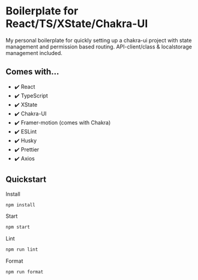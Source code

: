 # Boilerplate for React/TS/XState/Chakra-UI

My personal boilerplate for quickly setting up a chakra-ui project with state management and permission based routing. API-client/class & localstorage management included.

## Comes with...

- ✔️ React
- ✔️ TypeScript
- ✔️ XState
- ✔️ Chakra-UI
- ✔️ Framer-motion (comes with Chakra)
- ✔️ ESLint
- ✔️ Husky
- ✔️ Prettier
- ✔️ Axios

## Quickstart

Install
```bash
npm install
```

Start
```bash
npm start
```

Lint
```bash
npm run lint
```

Format
```bash
npm run format
```
